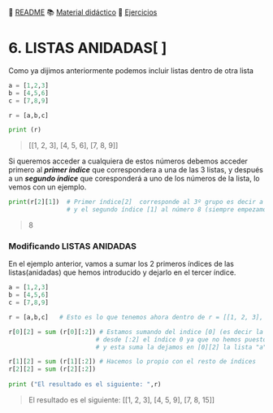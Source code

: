 :page_with_curl: [README](../README.md) :books: [Material didáctico](/documentation/indicedocu.md) :pencil: [Ejercicios](/tests/indicetests.md)


# 6. LISTAS ANIDADAS[ ]

Como ya dijimos anteriormente podemos incluir listas dentro de otra lista

````python
a = [1,2,3]
b = [4,5,6]
c = [7,8,9]

r = [a,b,c]

print (r)
````
> [[1, 2, 3], [4, 5, 6], [7, 8, 9]]

Si queremos acceder a cualquiera de estos números debemos acceder primero al _**primer índice**_
que correspondera a una de las 3 listas, y después a un _**segundo índice**_ que coresponderá a uno de los números
de la lista, lo vemos con un ejemplo.

````python
print(r[2][1])  # Primer índice[2]  corresponde al 3º grupo es decir a la lista "c" ya anidada dentro de "r"
                # y el segundo índice [1] al número 8 (siempre empezamos a contar desde el índice 0)
````
> 8

### Modificando LISTAS ANIDADAS
En el ejemplo anterior, vamos a sumar los 2 primeros índices de las listas(anidadas) que hemos introducido y dejarlo en el tercer índice.

````python
a = [1,2,3]
b = [4,5,6]
c = [7,8,9]

r = [a,b,c]   # Esto es lo que tenemos ahora dentro de r = [[1, 2, 3], [4, 5, 6], [7, 8, 9]]

r[0][2] = sum (r[0][:2]) # Estamos sumando del indice [0] (es decir la antigua lista "a" ahora anidada en "r")
                        # desde [:2] el índice 0 ya que no hemos puesto inicio alguno hasta el índice 2 (recordemos que este último no se toma)
                        # y esta suma la dejamos en [0][2] la lista "a" ya anidada en r [0] y dentro de esta en el índice [2]

r[1][2] = sum (r[1][:2]) # Hacemos lo propio con el resto de índices
r[2][2] = sum (r[2][:2])
 
print ("El resultado es el siguiente: ",r)
````
> El resultado es el siguiente: [[1, 2, 3], [4, 5, 9], [7, 8, 15]]
